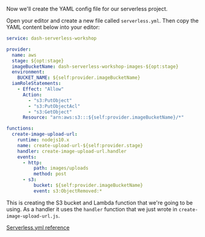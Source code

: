 Now we'll create the YAML config file for our serverless project.

Open your editor and create a new file called `serverless.yml`. Then copy the YAML content below into your editor:

```yaml
service: dash-serverless-workshop

provider:
  name: aws
  stage: ${opt:stage}
  imageBucketName: dash-serverless-workshop-images-${opt:stage}
  environment:
    BUCKET_NAME: ${self:provider.imageBucketName}
  iamRoleStatements:
    - Effect: "Allow"
      Action:
        - "s3:PutObject"
        - "s3:PutObjectAcl"
        - "s3:GetObject"
      Resource: "arn:aws:s3:::${self:provider.imageBucketName}/*"

functions:
  create-image-upload-url:
    runtime: nodejs10.x
    name: create-upload-url-${self:provider.stage}
    handler: create-image-upload-url.handler
    events:
      - http:
          path: images/uploads
          method: post
      - s3:
          bucket: ${self:provider.imageBucketName}
          event: s3:ObjectRemoved:*
```

This is creating the S3 bucket and Lambda function that we're going to be using. As a handler it uses the `handler` function that we just wrote in `create-image-upload-url.js`.

[Serverless.yml reference](https://serverless.com/framework/docs/providers/aws/guide/serverless.yml/)
